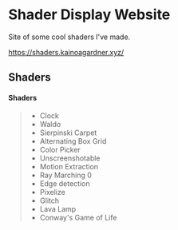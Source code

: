 <h1 align="left">Shader Display Website</h1>
Site of some cool shaders I've made.

<https://shaders.kainoagardner.xyz/>

<h2>Shaders</h2>

#### Shaders
>
> - Clock
> - Waldo
> - Sierpinski Carpet
> - Alternating Box Grid
> - Color Picker
> - Unscreenshotable
> - Motion Extraction
> - Ray Marching 0
> - Edge detection
> - Pixelize
> - Glitch
> - Lava Lamp
> - Conway's Game of Life
